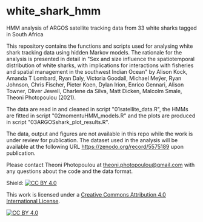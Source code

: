 # white_shark_hmm
HMM analysis of ARGOS satellite tracking data from 33 white sharks tagged in South Africa

This repository contains the functions and scripts used for analysing white shark tracking data using hidden Markov models. The rationale for the analysis is presented in detail in "Sex and size influence the spatiotemporal distribution of white sharks, with implications for interactions with fisheries and spatial management in the southwest Indian Ocean" by Alison Kock, Amanda T Lombard, Ryan Daly, Victoria Goodall, Michael Meÿer, Ryan Johnson, Chris Fischer, Pieter Koen, Dylan Irion, Enrico Gennari, Alison Towner, Oliver Jewell, Charlene da Silva, Matt Dicken, Malcolm Smale, Theoni Photopoulou (2021). 

The data are read in and cleaned in script "01satellite_data.R", the HMMs are fitted in script "02momentuHMM_models.R" and the plots are produced in script "03ARGOSshark_plot_results.R".

The data, output and figures are not available in this repo while the work is under review for publication. The dataset used in the analysis will be available at the following URL <https://zenodo.org/record/5575189> upon publication.

Please contact Theoni Photopoulou at <theoni.photopoulou@gmail.com> with any questions about the code and the data format.

Shield: [![CC BY 4.0][cc-by-shield]][cc-by]

This work is licensed under a
[Creative Commons Attribution 4.0 International License][cc-by].

[![CC BY 4.0][cc-by-image]][cc-by]

[cc-by]: http://creativecommons.org/licenses/by/4.0/
[cc-by-image]: https://i.creativecommons.org/l/by/4.0/88x31.png
[cc-by-shield]: https://img.shields.io/badge/License-CC%20BY%204.0-lightgrey.svg
